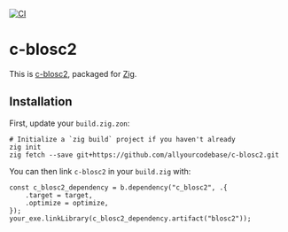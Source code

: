 [![CI](https://github.com/allyourcodebase/c-blosc2/actions/workflows/ci.yaml/badge.svg)](https://github.com/allyourcodebase/c-blosc2/actions)

# c-blosc2

This is [c-blosc2](https://github.com/Blosc/c-blosc2), packaged for [Zig](https://ziglang.org/).

## Installation

First, update your `build.zig.zon`:

```
# Initialize a `zig build` project if you haven't already
zig init
zig fetch --save git+https://github.com/allyourcodebase/c-blosc2.git
```

You can then link `c-blosc2` in your `build.zig` with:

```zig
const c_blosc2_dependency = b.dependency("c_blosc2", .{
    .target = target,
    .optimize = optimize,
});
your_exe.linkLibrary(c_blosc2_dependency.artifact("blosc2"));
```
